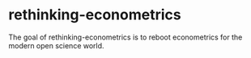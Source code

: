 
# rethinking-econometrics

<!-- badges: start -->
<!-- badges: end -->

The goal of rethinking-econometrics is to reboot econometrics for the modern open science world.

